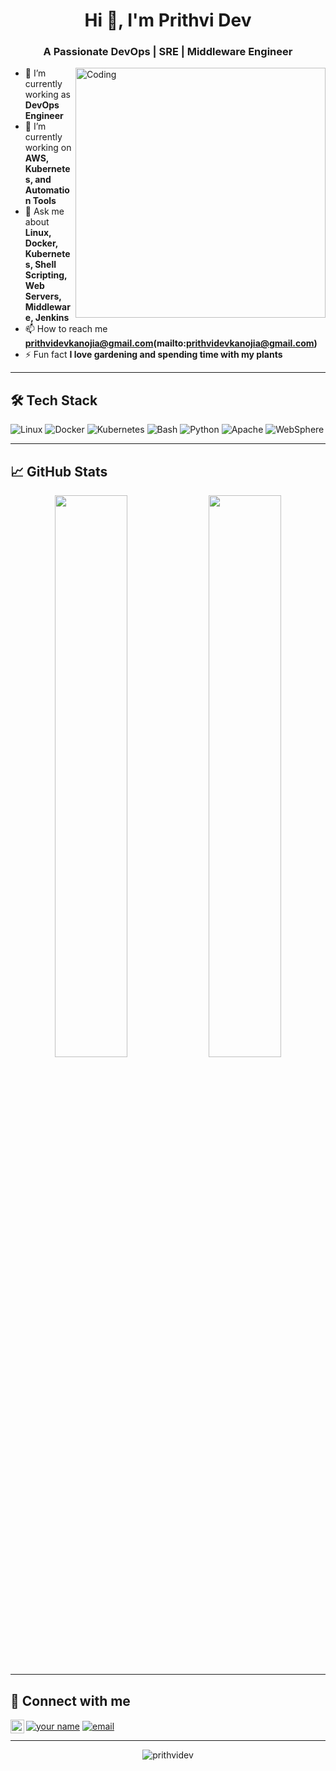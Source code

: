 <h1 align="center">Hi 👋, I'm Prithvi Dev</h1>
<h3 align="center">A Passionate DevOps | SRE | Middleware Engineer</h3>

<img align="right" alt="Coding" width="400" src="https://cdn.dribbble.com/users/1162077/screenshots/3848914/programmer.gif">

- 🔭 I’m currently working as **DevOps Engineer**
- 🌱 I’m currently working on  **AWS, Kubernetes, and Automation Tools**
- 💬 Ask me about **Linux, Docker, Kubernetes, Shell Scripting, Web Servers, Middleware, Jenkins**
- 📫 How to reach me **prithvidevkanojia@gmail.com(mailto:prithvidevkanojia@gmail.com)**
- ⚡ Fun fact **I love gardening and spending time with my plants**

---

## 🛠 Tech Stack
![Linux](https://img.shields.io/badge/Linux-FCC624?style=flat-square&logo=linux&logoColor=black)
![Docker](https://img.shields.io/badge/Docker-2496ED?style=flat-square&logo=docker&logoColor=white)
![Kubernetes](https://img.shields.io/badge/Kubernetes-326CE5?style=flat-square&logo=kubernetes&logoColor=white)
![Bash](https://img.shields.io/badge/Shell_Scripting-4EAA25?style=flat-square&logo=gnu-bash&logoColor=white)
![Python](https://img.shields.io/badge/Python-3776AB?style=flat-square&logo=python&logoColor=white)
![Apache](https://img.shields.io/badge/Apache-D22128?style=flat-square&logo=apache&logoColor=white)
![WebSphere](https://img.shields.io/badge/WebSphere-FF9900?style=flat-square&logo=ibm&logoColor=white)

---

## 📈 GitHub Stats
<p align="center">
    <img src="https://github-readme-stats.vercel.app/api?username=prithvidev&show_icons=true&theme=tokyonight&hide_border=true" width="48%">
    <img src="https://github-readme-stats.vercel.app/api/top-langs/?username=prithvidev&layout=compact&theme=tokyonight&hide_border=true" width="48%">
</p>

---

## 🔗 Connect with me
<p align="left">
<a href="https://linkedin.com/in/your-linkedin-username" target="https://www.linkedin.com/in/prithvi-d-8139b4131/"><img align="center" src="https://img.shields.io/badge/LinkedIn-0077B5?style=flat-square&logo=linkedin&logoColor=white" alt="your name" /></a>
<a href="mailto:your.email@example.com" target="prithvidevkanojia@gmail.com"><img align="center" src="https://img.shields.io/badge/Email-D14836?style=flat-square&logo=gmail&logoColor=white" alt="email" /></a>
<a href="https://medium.com/@prithvidevkanojia1"><img align="left" alt="Prithvi's Medium" width="22px" src="https://cdn.jsdelivr.net/npm/simple-icons@v3/icons/medium.svg" /></a>
</p>

---

<p align="center">
    <img src="https://komarev.com/ghpvc/?username=prithvidev&label=Profile%20views&color=0e75b6&style=flat" alt="prithvidev" />
</p>
